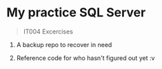 # My practice SQL Server
>IT004 Excercises

1. A backup repo to recover in need

2. Reference code for who hasn't figured out yet :v
